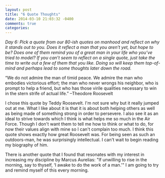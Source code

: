 ```yaml
---
layout: post
title: "6 Quote Thoughts"
date: 2014-03-10 21:03:32 -0400
comments: true
categories: 
---
```


*Day 6: Pick a quote from our 80-ish quotes on manhood and reflect on why it stands out to you. Does it reflect a man that you aren’t yet, but hope to be? Does one of them remind you of a great man in your life who you’ve tried to model? If you can’t seem to reflect on a single quote, just take the time to write out a few of them that you like. Doing so will keep them top-of-mind and perhaps lead to some thoughts later down the road.*
<!-- more -->
“We do not admire the man of timid peace. We admire the man who embodies victorious effort; the man who never wrongs his neighbor, who is prompt to help a friend, but who has those virile qualities necessary to win in the stern strife of actual life.” –Theodore Roosevelt

I chose this quote by Teddy Roosevelt.  I'm not sure why but it really jumped out at me.  What I like about it is that it is about both helping others as well as being made of something strong in order to persevere.  I also see it as an ideal to strive towards which I think is what helps me so much in the Air Force.  Though I don't want them to tell me how to think or what to do, for now their values align with mine so I can't complain too much.  I think this quote shows exactly how great Roosevelt was.  For being seen as such an outdoors-man, he was surprisingly intellectual.  I can't wait to begin reading my biography of him.

There is another quote that I found that resonates with my interest in increasing my discipline by Marcus Aurelias: "If unwilling to rise in the morning, say to thyself, ‘I awake to do the work of a man.'"  I am going to try and remind myself of this every morning.